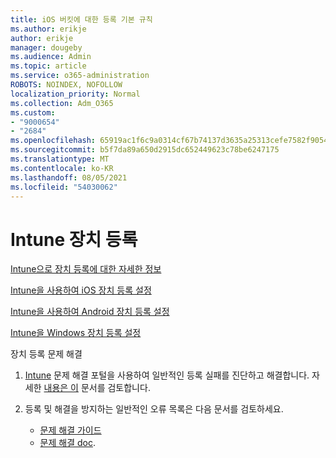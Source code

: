```yaml
---
title: iOS 버킷에 대한 등록 기본 규칙
ms.author: erikje
author: erikje
manager: dougeby
ms.audience: Admin
ms.topic: article
ms.service: o365-administration
ROBOTS: NOINDEX, NOFOLLOW
localization_priority: Normal
ms.collection: Adm_O365
ms.custom:
- "9000654"
- "2684"
ms.openlocfilehash: 65919ac1f6c9a0314cf67b74137d3635a25313cefe7582f905466e2e31387842
ms.sourcegitcommit: b5f7da89a650d2915dc652449623c78be6247175
ms.translationtype: MT
ms.contentlocale: ko-KR
ms.lasthandoff: 08/05/2021
ms.locfileid: "54030062"
---
```

# <a name="intune-device-enrollment"></a>Intune 장치 등록

[Intune으로 장치 등록에 대한 자세한 정보](https://docs.microsoft.com/intune/enrollment/device-enrollment)

[Intune을 사용하여 iOS 장치 등록 설정](https://docs.microsoft.com/intune/enrollment/ios-enroll)

[Intune을 사용하여 Android 장치 등록 설정](https://docs.microsoft.com/intune/android-enroll)

[Intune을 Windows 장치 등록 설정](https://docs.microsoft.com/intune/windows-enroll)

장치 등록 문제 해결

1. [Intune](https://devicemanagement.microsoft.com/#blade/Microsoft_Intune_DeviceSettings/TroubleshootBlade) 문제 해결 포털을 사용하여 일반적인 등록 실패를 진단하고 해결합니다. 자세한 [내용은 이](https://docs.microsoft.com/intune/help-desk-operators) 문서를 검토합니다.

2. 등록 및 해결을 방지하는 일반적인 오류 목록은 다음 문서를 검토하세요.
    - [문제 해결 가이드](https://support.microsoft.com/help/4469913/troubleshooting-windows-device-enrollment-problems-in-microsoft-intune)
    - [문제 해결 doc](https://docs.microsoft.com/intune/troubleshoot-device-enrollment-in-intune).
